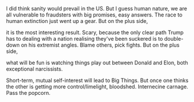 I did think sanity would prevail in the US. But I guess human nature, we are all vulnerable to fraudsters with big promises, easy answers. 
The race to human extinction just went up a gear.
But on the plus side, 

it is the most interesting result. 
Scary, because the only clear path Trump has to dealing with a nation realising they've been suckered is to double-down on his extremist angles. Blame others, pick fights. 
But on the plus side,

what will be fun is watching things play out between Donald and Elon, both exceptional narcissists. 

Short-term, mutual self-interest will lead to Big Things. But once one thinks the other is getting more control/limelight,  bloodshed. Internecine carnage. 
Pass the popcorn.